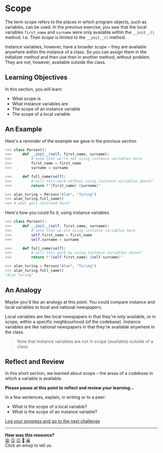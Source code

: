 # Scope

The term _scope_ refers to the places in which program objects, such as
variables, can be used. In the previous exercise, you saw that the local
variables `first_name` and `surname` were only available within the `__init__()`
method.  I.e. Their _scope_ is limited to the `__init__()` method.

Instance variables, however, have a broader _scope_ – they are available
anywhere within the instance of a class. So you can assign them in the
initializer method and then use then in another method, without problem. They
are not, however, available outside the class.

<!-- OMITTED -->

## Learning Objectives

In this section, you will learn
- What scope is
- What instance variables are
- The scope of an instance variable
- The scope of a local variable

## An Example

Here's a reminder of the example we gave in the previous section

```python
>>> class Person():
>>>     def __init__(self, first_name, surname):
>>>         # note that we're not using instance variables here
>>>         first_name = first_name
>>>         surname = surname

>>>     def full_name(self):
>>>         # will this work without using instance variables above?
>>>         return f"{first_name} {surname}"

>>> alan_turing = Person("Alan", "Turing")
>>> alan_turing.full_name()
>>> # what gets returned here?
```

Here's how you could fix it, using instance variables

```python
>>> class Person():
>>>     def __init__(self, first_name, surname):
>>>         # note that we are using instance variables here
>>>         self.first_name = first_name
>>>         self.surname = surname

>>>     def full_name(self):
>>>         # will this work by using instance variables above?
>>>         return f"{self.first_name} {self.surname}"

>>> alan_turing = Person("Alan", "Turing")
>>> alan_turing.full_name()
"Alan Turing"
```

## An Analogy

Maybe you'd like an analogy at this point. You could compare instance and local
variables to local and national newspapers.

Local variables are like local newspapers in that they're only available, or in
scope, within a specific neighbourhood (of the codebase). Instance variables are
like national newspapers in that they're available anywhere in the class.

> Note that instance variables are not in scope (available) outside of a class.

## Reflect and Review

In this short section, we learned about scope – the areas of a codebase in which
a variable is available.

**Please pause at this point to reflect and review your learning...**

In a few sentences, explain, in writing or to a peer:
- What is the scope of a local variable?
- What is the scope of an instance variable?


[Log your progress and go to the next challenge](https://makers-event-logger.herokuapp.com/?event=05_scope.md&repository=makersacademy%2Fpython_foundations&redirect=chapter2%2F06_putting_chapter_2_into_practice.md)

<!-- BEGIN GENERATED SECTION DO NOT EDIT -->

---

**How was this resource?**  
[😫](https://airtable.com/shrUJ3t7KLMqVRFKR?prefill_Repository=makersacademy%2Fpython_foundations&prefill_File=chapter2%2F05_scope.md&prefill_Sentiment=😫) [😕](https://airtable.com/shrUJ3t7KLMqVRFKR?prefill_Repository=makersacademy%2Fpython_foundations&prefill_File=chapter2%2F05_scope.md&prefill_Sentiment=😕) [😐](https://airtable.com/shrUJ3t7KLMqVRFKR?prefill_Repository=makersacademy%2Fpython_foundations&prefill_File=chapter2%2F05_scope.md&prefill_Sentiment=😐) [🙂](https://airtable.com/shrUJ3t7KLMqVRFKR?prefill_Repository=makersacademy%2Fpython_foundations&prefill_File=chapter2%2F05_scope.md&prefill_Sentiment=🙂) [😀](https://airtable.com/shrUJ3t7KLMqVRFKR?prefill_Repository=makersacademy%2Fpython_foundations&prefill_File=chapter2%2F05_scope.md&prefill_Sentiment=😀)  
Click an emoji to tell us.

<!-- END GENERATED SECTION DO NOT EDIT -->
